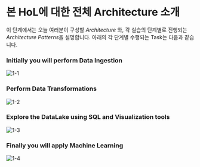 # 본 HoL에 대한 전체 Architecture 소개

이 단계에서는 오늘 여러분이 구성할 *Architecture* 와, 각 실습의 단계별로 진행되는 *Architecture Patterns*을 설명합니다.
아래의 각 단계별 수행되는 Task는 다음과 같습니다.

### Initially you will perform Data Ingestion
![1-1](https://user-images.githubusercontent.com/105655711/191056210-1aaaf022-cc6f-4700-959f-eecc34588003.png)

### Perform Data Transformations
![1-2](https://user-images.githubusercontent.com/105655711/191056398-6f3585e1-325b-4ed6-a0ca-627142083d29.png)

### Explore the DataLake using SQL and Visualization tools
![1-3](https://user-images.githubusercontent.com/105655711/191056419-a07c703a-7206-4d4b-92cd-5da4a5a592a5.png)

### Finally you will apply Machine Learning
![1-4](https://user-images.githubusercontent.com/105655711/191056429-6afcd88d-5702-44b0-b067-88a44c6701e1.png)
